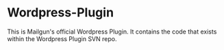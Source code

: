 Wordpress-Plugin
================

This is Mailgun's official Wordpress Plugin. It contains the code that exists within the Wordpress Plugin SVN repo.
